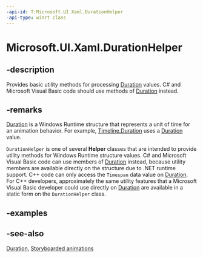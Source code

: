 ```yaml
---
-api-id: T:Microsoft.UI.Xaml.DurationHelper
-api-type: winrt class
---
```


<!-- Class syntax.
public class DurationHelper : Microsoft.UI.Xaml.IDurationHelper
-->

# Microsoft.UI.Xaml.DurationHelper

## -description

Provides basic utility methods for processing [Duration](duration.md) values. C# and Microsoft Visual Basic code should use methods of [Duration](duration.md) instead.

## -remarks

[Duration](duration.md) is a Windows Runtime structure that represents a unit of time for an animation behavior. For example, [Timeline.Duration](../microsoft.ui.xaml.media.animation/timeline_duration.md) uses a [Duration](duration.md) value.

`DurationHelper` is one of several **Helper** classes that are intended to provide utility methods for Windows Runtime structure values. C# and Microsoft Visual Basic code can use members of [Duration](duration.md) instead, because utility members are available directly on the structure due to .NET runtime support. C++ code can only access the `Timespan` data value on [Duration](duration.md). For C++ developers, approximately the same utility features that a Microsoft Visual Basic developer could use directly on [Duration](duration.md) are available in a static form on the `DurationHelper` class.

## -examples

## -see-also

[Duration](duration.md), [Storyboarded animations](/windows/apps/design/motion/storyboarded-animations)
